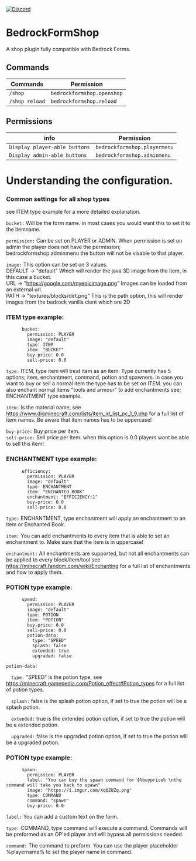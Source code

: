 [![Discord](https://img.shields.io/discord/853331530004299807?color=7289da&label=discord&logo=discord&logoColor=white)](https://discord.gg/M2SvqCu4e9)

# BedrockFormShop
A shop plugin fully compatible with Bedrock Forms.

## Commands

| Commands | Permission |
| --- | --- |
| `/shop` | `bedrockformshop.openshop` |
| `/shop reload` | `bedrockformshop.reload` |

## Permissions

| info | Permission |
| --- | --- |
| `Display player-able buttons` | `bedrockformshop.playermenu` |
| `Display admin-able buttons` | `bedrockformshop.adminmenu` |

# Understanding the configuration.

### Common settings for all shop types
see ITEM type example for a more detailed explanation.

`bucket:` Will be the form name. in most cases you would want this to set it to the itemname.

`permission:` Can be set on PLAYER or ADMIN. When permission is set on admin the player does not have the permission; bedrockformshop.adminmenu
the button will not be visable to that player.

`image:` This option can be set on 3 values.<br />
DEFAULT -> "default" Which will render the java 3D image from the item, in this case a bucket.<br />
URL -> "https://google.com/myepicimage.png" Images can be loaded from an external url. <br />
PATH -> "textures/blocks/dirt.png" This is the path option, this will render images from the bedrock vanilla cient which are 2D <br />


### ITEM type example:

```
      bucket:
        permission: PLAYER
        image: "default"
        type: ITEM
        item: "BUCKET"
        buy-price: 0.0
        sell-price: 0.0
```
 
`type:` ITEM, type item will treat item as an item. Type currently has 5 options; item, enchantment, command, potion and spawners.
in case you want to buy or sell a normal item the type has to be set on ITEM.
you can also enchant normal items "tools and armour" to add enchantments see; ENCHANTMENT type example.

`item:` Is the material name, see https://www.digminecraft.com/lists/item_id_list_pc_1_9.php for a full list of item names. Be aware that item names has to be uppercase!

`buy-price:` Buy price per item.<br />
`sell-price:` Sell price per item. when this option is 0.0 players wont be able to sell this item!

### ENCHANTMENT type example:

```
      efficiency:
        permission: PLAYER
        image: "default"
        type: ENCHANTMENT
        item: "ENCHANTED_BOOK"
        enchantment: "EFFICIENCY:1"
        buy-price: 0.0
        sell-price: 0.0
```

`type:` ENCHANTMENT, type enchantment will apply an enchantment to an item or Enchanted Book.

`item:` You can add enchantments to every item that is able to set an enchantment to. Make sure that the item is in uppercase!

`enchantment:` All enchantments are supported, but not all enchantments can be applied to every block/item/tool see https://minecraft.fandom.com/wiki/Enchanting for a full list of enchantments and how to apply them.

### POTION type example:

```
      speed:
        permission: PLAYER
        image: "default"
        type: POTION
        item: "POTION"
        buy-price: 0.0
        sell-price: 0.0
        potion-data:
          type: "SPEED"
          splash: false
          extended: true
          upgraded: false
```

`potion-data:`<br />

&emsp;`type:` "SPEED" is the potion type, see https://minecraft.gamepedia.com/Potion_effect#Potion_types for a full list of potion types.<br />

&emsp;`splash:` false is the splash potion option, if set to true the potion will be a splash potion.<br />

&emsp;`extended:` true is the extended potion option, if set to true the potion will be a extended potion.<br />

&emsp;`upgraded:` false is the upgraded potion option, if set to true the potion will be a upgraded potion.<br />

### POTION type example:

```
      spawn:
        permission: PLAYER
        label: "You can buy the spawn command for $%buyprice% \nthe command will take you back to spawn"
        image: "https://i.imgur.com/XqQZQZq.png"
        type: COMMAND
        command: "spawn"
        buy-price: 0.0
```

`label:` You can add a custom text on the form.

`type:` COMMAND, type command will execute a command. Commands will be preformed as an OP'ed player and will bypass all permissions needed.

`command:` The command to preform. You can use the player placeholder %playername% to set the player name in command.